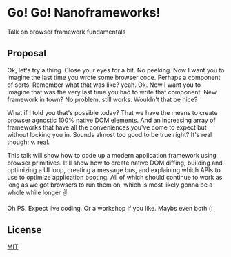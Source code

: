 # Go! Go! Nanoframeworks!
Talk on browser framework fundamentals

## Proposal
Ok, let's try a thing. Close your eyes for a bit. No peeking. Now I want you to
imagine the last time you wrote some browser code. Perhaps a component of
sorts.  Remember what that was like?  yeah. Ok. Now I want you to imagine that
was the very last time you had to write that component. New framework in town?
No problem, still works. Wouldn't that be nice?

What if I told you that's possible today? That we have the means to create
browser agnostic 100% native DOM elements. And an increasing array of
frameworks that have all the conveniences you've come to expect but without
locking you in. Sounds almost too good to be true right? It's real though; v.
real.

This talk will show how to code up a modern application framework using browser
primitives. It'll show how to create native DOM diffing, building and
optimizing a UI loop, creating a message bus, and explaining which APIs to use
to optimize application booting. All of which should continue to work as long
as we got browsers to run them on, which is most likely gonna be a whole while
longer ✌️

Oh PS. Expect live coding. Or a workshop if you like. Maybs even both (:

## License
[MIT](https://tldrlegal.com/license/mit-license)
